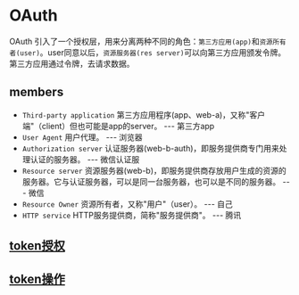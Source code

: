 # OAuth

OAuth 引入了一个授权层，用来分离两种不同的角色：`第三方应用(app)`和`资源所有者(user)`。user同意以后，`资源服务器(res server)`可以向第三方应用颁发令牌。第三方应用通过令牌，去请求数据。

## members

- `Third-party application` 第三方应用程序(app、web-a)，又称"客户端"（client）但也可能是app的server。 --- 第三方app
- `User Agent` 用户代理。 --- 浏览器
- `Authorization server` 认证服务器(web-b-auth)，即服务提供商专门用来处理认证的服务器。 --- 微信认证服
- `Resource server` 资源服务器(web-b)，即服务提供商存放用户生成的资源的服务器。它与认证服务器，可以是同一台服务器，也可以是不同的服务器。 --- 微信
- `Resource Owner` 资源所有者，又称"用户"（user）。 --- 自己
- `HTTP service` HTTP服务提供商，简称"服务提供商"。 --- 腾讯

## [token授权](oauth-grant.md)

## [token操作](oauth-use.md)
